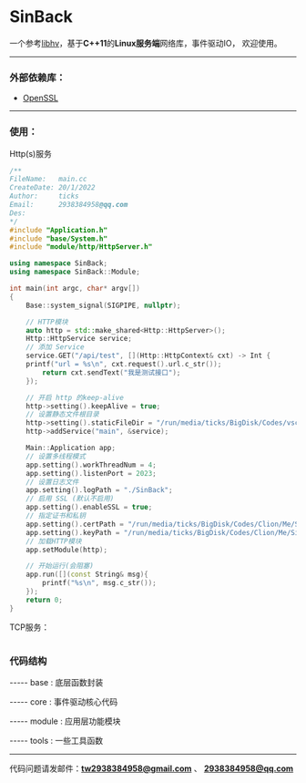 # SinBack

一个参考[libhv](https://github.com\/ithewei/libhv)，基于**C++11**的**Linux服务端**网络库，事件驱动IO， 欢迎使用。

---

### 外部依赖库：
 - [OpenSSL](https://www.openssl.org)

---

### 使用：

Http(s)服务
```cpp
/**
FileName:   main.cc
CreateDate: 20/1/2022
Author:     ticks
Email:      2938384958@qq.com
Des:        
*/
#include "Application.h"
#include "base/System.h"
#include "module/http/HttpServer.h"

using namespace SinBack;
using namespace SinBack::Module;

int main(int argc, char* argv[])
{
    Base::system_signal(SIGPIPE, nullptr);

    // HTTP模块
    auto http = std::make_shared<Http::HttpServer>();
    Http::HttpService service;
    // 添加 Service
    service.GET("/api/test", [](Http::HttpContext& cxt) -> Int {
    printf("url = %s\n", cxt.request().url.c_str());
        return cxt.sendText("我是测试接口");
    });

    // 开启 http 的keep-alive
    http->setting().keepAlive = true;
    // 设置静态文件根目录
    http->setting().staticFileDir = "/run/media/ticks/BigDisk/Codes/vscode/HtmlCode/Ticks/blog";
    http->addService("main", &service);

    Main::Application app;
    // 设置多线程模式
    app.setting().workThreadNum = 4;
    app.setting().listenPort = 2023;
    // 设置日志文件
    app.setting().logPath = "./SinBack";
    // 启用 SSL (默认不启用)
    app.setting().enableSSL = true;
    // 指定证书和私钥
    app.setting().certPath = "/run/media/ticks/BigDisk/Codes/Clion/Me/SinBack/build/cert/localhost+2.pem";
    app.setting().keyPath = "/run/media/ticks/BigDisk/Codes/Clion/Me/SinBack/build/cert/localhost+2-key.pem";
    // 加载HTTP模块
    app.setModule(http);

    // 开始运行(会阻塞)
    app.run([](const String& msg){
        printf("%s\n", msg.c_str());
    });
    return 0;
}


```

TCP服务：
```cpp

```

### 代码结构

----- base :  底层函数封装

----- core : 事件驱动核心代码

----- module : 应用层功能模块

----- tools : 一些工具函数

---

代码问题请发邮件：**tw2938384958@gmail.com** 、 **2938384958@qq.com**